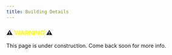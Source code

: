 ```yaml
---
title: Building Details
---
```


### ⚠️ <span style="color:yellow">WARNING</span> ⚠️

This page is under construction. Come back soon for more info.